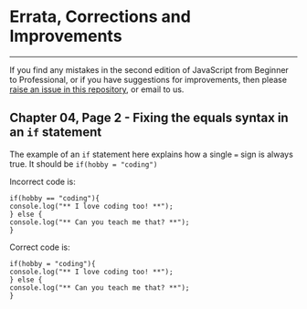 # Errata, Corrections and Improvements
----------------------------------------------------
If you find any mistakes in the second edition of JavaScript from Beginner to Professional, or if you have suggestions for improvements, then please [raise an issue in this repository](https://github.com/PacktPublishing/JavaScript-from-Beginner-to-Professional/issues), or email to us.

## Chapter 04, Page 2 - Fixing the equals syntax in an `if` statement

The example of an `if` statement here explains how a single `=` sign is always true. It should be `if(hobby = "coding")`

Incorrect code is:
```
if(hobby == "coding"){
console.log("** I love coding too! **");
} else {
console.log("** Can you teach me that? **");
}
```
Correct code is:
```
if(hobby = "coding"){
console.log("** I love coding too! **");
} else {
console.log("** Can you teach me that? **");
}
```

